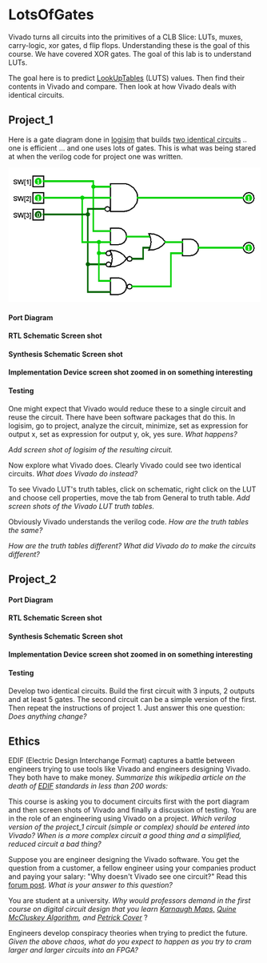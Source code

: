 # LotsOfGates
Vivado turns all circuits into the primitives of a CLB Slice: LUTs, muxes, carry-logic, xor gates, d flip flops. Understanding these is the goal of this course. We have covered XOR gates.  The goal of this lab is to understand LUTs. 

The goal here is to predict [LookUpTables](https://en.wikipedia.org/wiki/Lookup_table) (LUTS) values.
Then find their contents in Vivado and compare.
Then look at how Vivado deals with identical circuits. 

## Project_1

Here is a gate diagram done in [logisim](https://sourceforge.net/projects/circuit/) that builds [two identical circuits](https://github.com/ENES-246DigitalElectronics/ENES246/blob/master/-4LotsOfGates/TwoIdenticalCircuits.circ) .. one is efficient ... and one uses lots of gates.  This is what was being stared at when the verilog code for project one was written. 

![1548098400293](1548098400293.png)

#### Port Diagram

#### RTL Schematic Screen shot

#### Synthesis Schematic Screen shot

#### Implementation Device screen shot zoomed in on something interesting

#### Testing

One might expect that Vivado would reduce these to a single circuit and reuse the circuit. There have been software packages that do this.  In logisim, go to project, analyze the circuit, minimize, set as expression for output x, set as expression for output y, ok, yes sure. *What happens?*

*Add screen shot of logisim of the resulting circuit.*  

Now explore what Vivado does. Clearly Vivado could see two identical circuits. *What does Vivado do instead?*

To see Vivado LUT's truth tables, click on schematic, right click on the LUT and choose cell properties, move the tab from General to truth table. *Add screen shots of the Vivado LUT truth tables.* 

Obviously Vivado understands the verilog code. *How are the truth tables the same?* 

*How are the truth tables different? What did Vivado do to make the circuits different?* 

## Project_2

#### Port Diagram

#### RTL Schematic Screen shot

#### Synthesis Schematic Screen shot

#### Implementation Device screen shot zoomed in on something interesting

#### Testing

Develop two identical circuits. Build the first circuit with 3 inputs, 2 outputs and at least 5 gates. The second circuit can be a simple version of the first.  Then repeat the instructions of project 1.  Just answer this  one question: *Does anything change?*

## Ethics

EDIF (Electric Design Interchange Format)  captures a battle between engineers trying to use tools like Vivado and engineers designing Vivado. They both have to make money. *Summarize this wikipedia article  on the death of [EDIF](https://en.wikipedia.org/wiki/EDIF) standards in less than 200 words:*

This course is asking you to document circuits first with the port diagram and then screen shots of Vivado and finally a discussion of testing. You are in the role of an engineering using Vivado on a project. *Which verilog version of the project_1 circuit (simple or complex) should be entered into Vivado?  When is a more complex circuit a good thing and a simplified, reduced circuit a bad thing?*

Suppose you are engineer designing the Vivado software. You get the question from a customer, a fellow engineer using your companies product and paying your salary: "Why doesn't Vivado see one circuit?" Read this [forum post](https://forums.xilinx.com/t5/Synthesis/Question-about-LUT-usage-in-a-very-very-simple-combinatorial/td-p/221143).  *What is your answer to this question?*

You are student at a university. *Why would professors demand in the first course on digital circuit design that you learn  [Karnaugh Maps,](https://en.wikipedia.org/wiki/Karnaugh_map)  [Quine McCluskey Algorithm](https://en.wikipedia.org/wiki/Quine%E2%80%93McCluskey_algorithm), and  [Petrick Cover](https://en.wikipedia.org/wiki/Petrick%27s_method)* ?

Engineers develop conspiracy theories when trying to predict the future. *Given the above chaos, what do you expect to happen as you try to cram larger and larger circuits into an FPGA?* 



